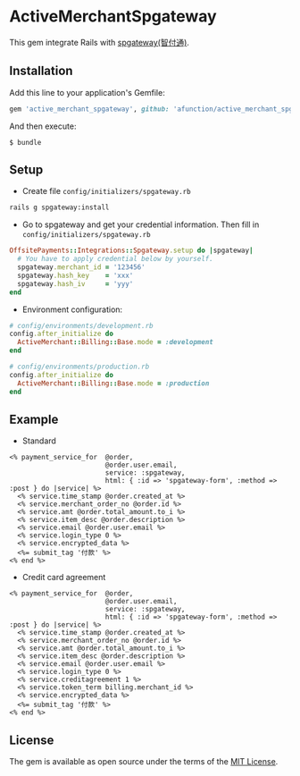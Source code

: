 # ActiveMerchantSpgateway

This gem integrate Rails with [spgateway(智付通)](https://www.spgateway.com/).

## Installation

Add this line to your application's Gemfile:

```ruby
gem 'active_merchant_spgateway', github: 'afunction/active_merchant_spgateway'
```

And then execute:

```
$ bundle
```

## Setup

- Create file `config/initializers/spgateway.rb`
``` sh
rails g spgateway:install
```

- Go to spgateway and get your credential information. Then fill in `config/initializers/spgateway.rb`
```rb
OffsitePayments::Integrations::Spgateway.setup do |spgateway|
  # You have to apply credential below by yourself.
  spgateway.merchant_id = '123456'
  spgateway.hash_key    = 'xxx'
  spgateway.hash_iv     = 'yyy'
end
```

- Environment configuration:
```rb
# config/environments/development.rb
config.after_initialize do
  ActiveMerchant::Billing::Base.mode = :development
end
```
```rb
# config/environments/production.rb
config.after_initialize do
  ActiveMerchant::Billing::Base.mode = :production
end
```

## Example

- Standard

```
<% payment_service_for  @order,
                        @order.user.email,
                        service: :spgateway,
                        html: { :id => 'spgateway-form', :method => :post } do |service| %>
  <% service.time_stamp @order.created_at %>
  <% service.merchant_order_no @order.id %>
  <% service.amt @order.total_amount.to_i %>
  <% service.item_desc @order.description %>
  <% service.email @order.user.email %>
  <% service.login_type 0 %>
  <% service.encrypted_data %>
  <%= submit_tag '付款' %>
<% end %>
```

- Credit card agreement

```
<% payment_service_for  @order,
                        @order.user.email,
                        service: :spgateway,
                        html: { :id => 'spgateway-form', :method => :post } do |service| %>
  <% service.time_stamp @order.created_at %>
  <% service.merchant_order_no @order.id %>
  <% service.amt @order.total_amount.to_i %>
  <% service.item_desc @order.description %>
  <% service.email @order.user.email %>
  <% service.login_type 0 %>
  <% service.creditagreement 1 %>
  <% service.token_term billing.merchant_id %>
  <% service.encrypted_data %>
  <%= submit_tag '付款' %>
<% end %>
```

## License

The gem is available as open source under the terms of the [MIT License](http://opensource.org/licenses/MIT).
